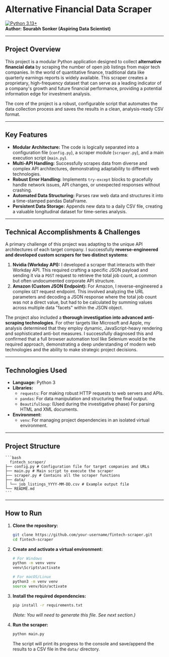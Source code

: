 # Alternative Financial Data Scraper

[![Python 3.13+](https://img.shields.io/badge/python-3.13+-blue.svg)](https://www.python.org/downloads/release/python-3100/)                                                                                                
**Author:** **Sourabh Sonker (Aspiring Data Scientist)**

---

## Project Overview

This project is a modular Python application designed to collect **alternative financial data** by scraping the number of open job listings from major tech companies. In the world of quantitative finance, traditional data like quarterly earnings reports is widely available. This scraper creates a proprietary, high-frequency dataset that can serve as a leading indicator of a company's growth and future financial performance, providing a potential information edge for investment analysis.

The core of the project is a robust, configurable script that automates the data collection process and saves the results in a clean, analysis-ready CSV format.


---

## Key Features

*   **Modular Architecture:** The code is logically separated into a configuration file (`config.py`), a scraper module (`scraper.py`), and a main execution script (`main.py`).
*   **Multi-API Handling:** Successfully scrapes data from diverse and complex API architectures, demonstrating adaptability to different web technologies.
*   **Robust Error Handling:** Implements `try-except` blocks to gracefully handle network issues, API changes, or unexpected responses without crashing.
*   **Automated Data Structuring:** Parses raw web data and structures it into a time-stamped pandas DataFrame.
*   **Persistent Data Storage:** Appends new data to a daily CSV file, creating a valuable longitudinal dataset for time-series analysis.

---

## Technical Accomplishments & Challenges

A primary challenge of this project was adapting to the unique API architectures of each target company. I successfully **reverse-engineered and developed custom scrapers for two distinct systems**:

1.  **Nvidia (Workday API):** I developed a scraper that interacts with their Workday API. This required crafting a specific JSON payload and sending it via a `POST` request to retrieve the total job count, a common but often undocumented corporate API structure.
2.  **Amazon (Custom JSON Endpoint):** For Amazon, I reverse-engineered a complex `GET` request endpoint. This involved analyzing the URL parameters and decoding a JSON response where the total job count was not a direct value, but had to be calculated by summing values across multiple data "facets" within the JSON object.

The project also included a **thorough investigation into advanced anti-scraping technologies**. For other targets like Microsoft and Apple, my analysis determined that they employ dynamic, JavaScript-heavy rendering and sophisticated anti-bot measures. I successfully diagnosed this and confirmed that a full browser automation tool like Selenium would be the required approach, demonstrating a deep understanding of modern web technologies and the ability to make strategic project decisions.

---

## Technologies Used

*   **Language:** Python 3
*   **Libraries:**
    *   `requests`: For making robust HTTP requests to web servers and APIs.
    *   `pandas`: For data manipulation and structuring the final output.
    *   `BeautifulSoup`: (Used during the investigative phase) For parsing HTML and XML documents.
*   **Environment:**
    *   `venv`: For managing project dependencies in an isolated virtual environment.

---

## Project Structure
    ```bash
      fintech_scraper/
    ├── config.py # Configuration file for target companies and URLs
    ├── main.py # Main script to execute the scraper
    ├── scraper.py # Contains all the scraper functions
    ├── data/
    │ └── job_listings_YYYY-MM-DD.csv # Example output file
    └── README.md
    ```
---

## How to Run

1.  **Clone the repository:**
    ```bash
    git clone https://github.com/your-username/fintech-scraper.git
    cd fintech-scraper
    ```

2.  **Create and activate a virtual environment:**
    ```bash
    # For Windows
    python -m venv venv
    venv\Scripts\activate

    # For macOS/Linux
    python3 -m venv venv
    source venv/bin/activate
    ```

3.  **Install the required dependencies:**
    ```bash
    pip install -r requirements.txt
    ```
    *(Note: You will need to generate this file. See next section.)*

4.  **Run the scraper:**
    ```bash
    python main.py
    ```
    The script will print its progress to the console and save/append the results to a CSV file in the `data/` directory.

